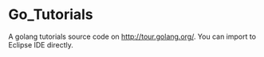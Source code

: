Go_Tutorials
============

A golang tutorials source code on http://tour.golang.org/. You can import to Eclipse IDE directly.



